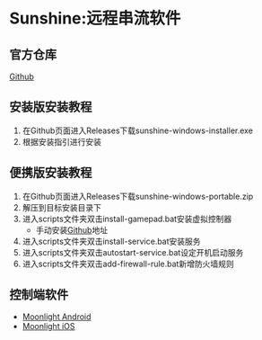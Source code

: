 # Sunshine:远程串流软件
## 官方仓库
[Github](https://github.com/LizardByte/Sunshine)

## 安装版安装教程
1. 在Github页面进入Releases下载sunshine-windows-installer.exe
2. 根据安装指引进行安装
## 便携版安装教程
1. 在Github页面进入Releases下载sunshine-windows-portable.zip
2. 解压到目标安装目录下
3. 进入scripts文件夹双击install-gamepad.bat安装虚拟控制器
   - 手动安装[Github](https://github.com/nefarius/ViGEmBus/releases)地址
4. 进入scripts文件夹双击install-service.bat安装服务
5. 进入scripts文件夹双击autostart-service.bat设定开机启动服务
6. 进入scripts文件夹双击add-firewall-rule.bat新增防火墙规则

## 控制端软件
- [Moonlight Android](https://github.com/moonlight-stream/moonlight-android)
- [Moonlight iOS](https://apps.apple.com/cn/app/moonlight-game-streaming/id1000551566)